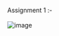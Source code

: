 Assignment 1 :- <br/><br/>
![image](https://github.com/Sonia-saini/logo-building/assets/105914181/602935af-d690-47ad-8593-aa8e79cffb7b)

